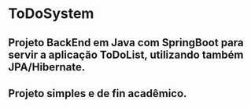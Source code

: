 # ToDoSystem

## Projeto BackEnd em Java com SpringBoot para servir a aplicação ToDoList, utilizando também JPA/Hibernate.

## Projeto simples e de fin acadêmico.
